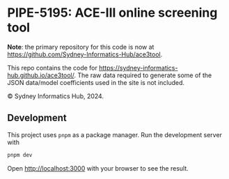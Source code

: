 # PIPE-5195: ACE-III online screening tool

**Note**: the primary repository for this code is now at https://github.com/Sydney-Informatics-Hub/ace3tool.

This repo contains the code for <https://sydney-informatics-hub.github.io/ace3tool/>.
The raw data required to generate some of the JSON data/model coefficients used in the site 
is not included.

©️ Sydney Informatics Hub, 2024.

## Development

This project uses `pnpm` as a package manager. Run the development server with 

```bash
pnpm dev
```

Open [http://localhost:3000](http://localhost:3000) with your browser to see the result.
